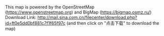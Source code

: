 This map is powered by the OpenStreetMap (https://www.openstreetmap.org) and BigMap (https://bigmap.osmz.ru/) 
Download Link: http://mail.sina.com.cn/filecenter/download.php?id=ft0e5dd0bf881c7f1f65f97c (and then click on "点击下载" to download the map)
